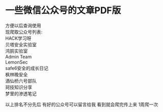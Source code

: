 # 一些微信公众号的文章PDF版  
方便以后查询使用  
现爬取公众号列表:  
HACK学习呀  
贝塔安全实验室  
鸿鹄实验室  
Admin Team  
LemonSec  
safe6安全的成长日记  
枫林晚安全  
酒仙桥六号部队  
珂技知识分享  
梦里的渗透笔记  
  
以上排名不分先后 有好的公众号可以留言给我 看到就会爬完传上来 1周爬一次  
